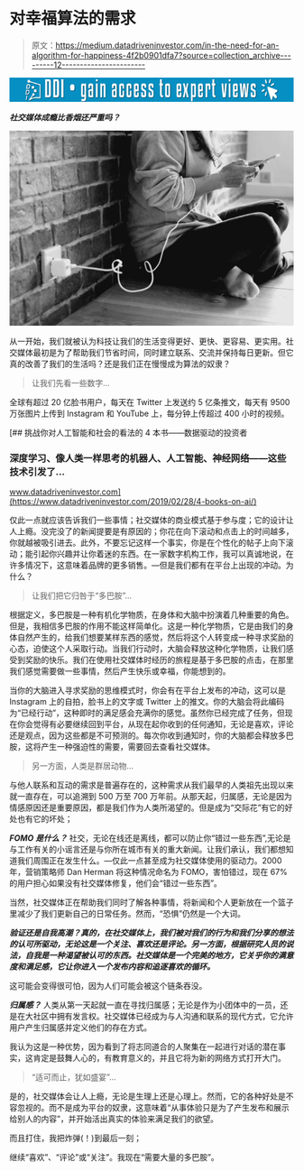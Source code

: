 # 对幸福算法的需求

> 原文：<https://medium.datadriveninvestor.com/in-the-need-for-an-algorithm-for-happiness-4f2b0901dfa7?source=collection_archive---------12----------------------->

[![](img/7c48ded97a2b4e91fa7e59394f252244.png)](http://www.track.datadriveninvestor.com/1B9E)

***社交媒体成瘾比香烟还严重吗？***

![](img/3861ff15788d9ba16b6e76d551ef6102.png)

从一开始，我们就被认为科技让我们的生活变得更好、更快、更容易、更实用。社交媒体最初是为了帮助我们节省时间，同时建立联系、交流并保持每日更新。但它真的改善了我们的生活吗？还是我们正在慢慢成为算法的奴隶？

> 让我们先看一些数字…

全球有超过 20 亿脸书用户，每天在 Twitter 上发送约 5 亿条推文，每天有 9500 万张图片上传到 Instagram 和 YouTube 上，每分钟上传超过 400 小时的视频。

[](https://www.datadriveninvestor.com/2019/02/28/4-books-on-ai/) [## 挑战你对人工智能和社会的看法的 4 本书——数据驱动的投资者

### 深度学习、像人类一样思考的机器人、人工智能、神经网络——这些技术引发了…

www.datadriveninvestor.com](https://www.datadriveninvestor.com/2019/02/28/4-books-on-ai/) 

仅此一点就应该告诉我们一些事情；社交媒体的商业模式基于参与度；它的设计让人上瘾。没完没了的新闻提要是有原因的；你花在向下滚动和点击上的时间越多，你就越被吸引进去。此外，不要忘记这样一个事实，你是在个性化的帖子上向下滚动；能引起你兴趣并让你着迷的东西。在一家数字机构工作，我可以真诚地说，在许多情况下，这意味着品牌的更多销售。—但是我们都有在平台上出现的冲动。为什么？

> 让我们把它归咎于“多巴胺”…

根据定义，多巴胺是一种有机化学物质，在身体和大脑中扮演着几种重要的角色。但是，我相信多巴胺的作用不能这样简单化。这是一种化学物质，它是由我们的身体自然产生的，给我们想要某样东西的感觉，然后将这个人转变成一种寻求奖励的心态，迫使这个人采取行动。当我们行动时，大脑会释放这种化学物质，让我们感受到奖励的快乐。我们在使用社交媒体时经历的旅程是基于多巴胺的点击，在那里我们感觉需要做一些事情，然后产生快乐或幸福，你能想到的。

当你的大脑进入寻求奖励的思维模式时，你会有在平台上发布的冲动，这可以是 Instagram 上的自拍，脸书上的文字或 Twitter 上的推文。你的大脑会将此编码为“已经行动”，这种即时的满足感会充满你的感觉。虽然你已经完成了任务，但现在你会觉得有必要继续回到平台，从现在起你收到的任何通知，无论是喜欢，评论还是观点，因为这些都是不可预测的。每次你收到通知时，你的大脑都会释放多巴胺，这将产生一种强迫性的需要，需要回去查看社交媒体。

> 另一方面，人类是群居动物…

与他人联系和互动的需求是普遍存在的，这种需求从我们最早的人类祖先出现以来就一直存在，可以追溯到 500 万至 700 万年前。从那天起，归属感，无论是因为情感原因还是重要原因，都是我们作为人类所渴望的。但是成为“交际花”有它的好处也有它的坏处；

***FOMO 是什么？*** 社交，无论在线还是离线，都可以防止你“错过一些东西”,无论是与工作有关的小谣言还是与你所在城市有关的重大新闻。让我们承认，我们都想知道我们周围正在发生什么。—仅此一点甚至成为社交媒体使用的驱动力。2000 年，营销策略师 Dan Herman 将这种情况命名为 FOMO，害怕错过，现在 67%的用户担心如果没有社交媒体修复，他们会“错过一些东西”。

当然，社交媒体正在帮助我们同时了解各种事情，将新闻和个人更新放在一个篮子里减少了我们更新自己的日常任务。然而，“恐惧”仍然是一个大词。

***验证还是自我高潮？真的，在社交媒体上，我们被对我们的行为和我们分享的想法的认可所驱动，无论这是一个关注、喜欢还是评论。另一方面，根据研究人员的说法，自我是一种渴望被认可的东西。社交媒体是一个完美的地方，它关乎你的满意度和满足感，它让你进入一个发布内容和追逐喜欢的循环。***

这可能会变得很可怕，因为人们可能会被这个链条吞没。

***归属感？*** 人类从第一天起就一直在寻找归属感；无论是作为小团体中的一员，还是在大社区中拥有发言权。社交媒体已经成为与人沟通和联系的现代方式，它允许用户产生归属感并定义他们的存在方式。

我认为这是一种优势，因为看到了将志同道合的人聚集在一起进行对话的潜在事实，这肯定是鼓舞人心的，有教育意义的，并且它将为新的网络方式打开大门。

> “适可而止，犹如盛宴”…

是的，社交媒体会让人上瘾，无论是生理上还是心理上。然而，它的各种好处是不容忽视的。而不是成为平台的奴隶，这意味着“从事体验只是为了产生发布和展示给别人的内容”，并开始活出真实的体验来满足我们的欲望。

而且打住，我把炸弹(！)到最后一刻；

继续“喜欢”、“评论”或“关注”。我现在“需要大量的多巴胺”。
